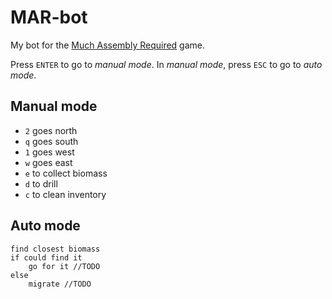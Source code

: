 # MAR-bot

My bot for the [Much Assembly Required](https://muchassemblyrequired.com) game.

Press `ENTER` to go to *manual mode*. In *manual mode*, press `ESC` to go to *auto mode*.

## Manual mode

* `2` goes north
* `q` goes south
* `1` goes west
* `w` goes east
* `e` to collect biomass
* `d` to drill
* `c` to clean inventory

## Auto mode

```
find closest biomass
if could find it
    go for it //TODO
else
    migrate //TODO
```
